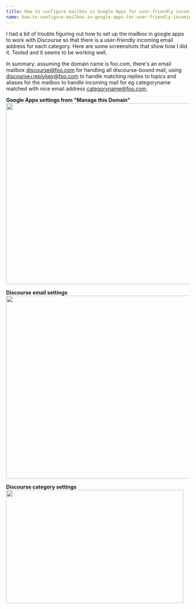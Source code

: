 ```yaml
---
title: How to configure mailbox in Google Apps for user-friendly incoming email addresses for discourse categories (with screenshots)
name: how-to-configure-mailbox-in-google-apps-for-user-friendly-incoming-email-addresses-for-discourse-categories-with-screenshots
---
```


I had a bit of trouble figuring out how to set up the mailbox in google apps to work with Discourse so that there is a user-friendly incoming email address for each category. Here are some screenshots that show how I did it. Tested and it seems to be working well. 

In summary: assuming the domain name is foo.com, there's an email mailbox discourse@foo.com for handling all discourse-bound mail, using discourse+replykey@foo.com to handle matching replies to topics and aliases for the mailbox to handle incoming mail for eg categoryname matched with nice email address categoryname@foo.com.  

**Google Apps settings from "Manage this Domain"** 
<img src="/uploads/default/4831/56df4c0899ef2aac.png" width="690" height="495"> 

**Discourse email settings**
<img src="/uploads/default/4834/1fc798c0a79c0777.png" width="548" height="500"> 

**Discourse category settings**
<img src="/uploads/default/4835/9aee4e4bcee4a550.png" width="486" height="309"> 